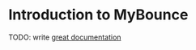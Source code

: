 # Introduction to MyBounce

TODO: write [great documentation](http://jacobian.org/writing/what-to-write/)
